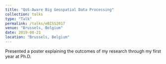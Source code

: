 ```yaml
---
title: "QoS-Aware Big Geospatial Data Processing"
collection: talks
type: "Talk"
permalink: /talks/eBISS2017
venue: "Brussels, Belgium"
date: 2019-08-21
location: "Brussels, Belgium"
---
```


Presented a poster explaining the outcomes of my research through my first year at Ph.D.
